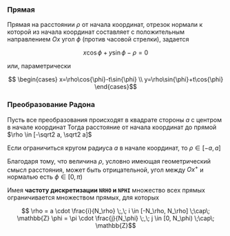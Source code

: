 ### Прямая
Прямая на расстоянии $\rho$ от начала координат, отрезок нормали к которой из начала координат составляет с положительным направлением $Ox$ угол $\phi$ (против часовой стрелки), задается

```math
  x \cos{\phi} + y \sin{\phi} - \rho = 0
```
или, параметрически
```math
  \begin{cases}
    x=\rho\cos{\phi}-t\sin{\phi} \\
    y=\rho\sin{\phi}+t\cos{\phi}
  \end{cases}
```

### Преобразование Радона

Пусть все преобразования происходят в квадрате стороны $a$ с центром в начале координат
Тогда расстояние от начала координат до прямой $\rho \in [-\sqrt2 a, \sqrt2 a]$

Если ограничиться кругом радиуса $a$ в начале координат, то $\rho \in [-a, a]$

Благодаря тому, что величина $\rho$, условно имеющая геометрический смысл расстояния, может быть отрицательной, угол между $Ox^+$ и нормалью есть $\phi \in [0, \pi)$ 

Имея **частоту дискретизации ```NRHO``` и ```NPHI```** множество всех прямых ограничивается множеством прямых, для которых
```math
  \rho = a \cdot \frac{i}{N_\rho} \;,\; 
  i \in [-N_\rho, N_\rho] \;\cap\; \mathbb{Z}
  \phi = \pi \cdot \frac{j}{N_\phi} \;,\;
  j \in [0, N_\phi) \;\cap\; \mathbb{Z}
```
